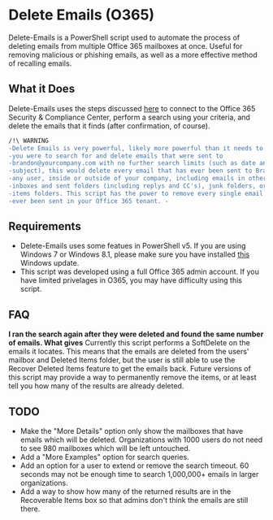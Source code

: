 # Delete Emails (O365)
Delete-Emails is a PowerShell script used to automate the process of deleting
emails from multiple Office 365 mailboxes at once. Useful for removing malicious
or phishing emails, as well as a more effective method of recalling emails.

## What it Does
Delete-Emails uses the steps discussed [here](https://support.office.com/en-us/article/3526fd06-b45f-445b-aed4-5ebd37b3762a)
to connect to the Office 365 Security & Compliance Center, perform a search 
using your criteria, and delete the emails that it finds (after confirmation, of 
course).

```diff
/!\ WARNING
-Delete Emails is very powerful, likely more powerful than it needs to be. If 
-you were to search for and delete emails that were sent to 
-brandon@yourcompany.com with no further search limits (such as date and 
-subject), this would delete every email that has ever been sent to Brandon by 
-any user, inside or outside of your company, including emails in other users' 
-inboxes and sent folders (including replys and CC's), junk folders, or deleted 
-items folders. This script has the power to remove every single email that has 
-ever been sent in your Office 365 tenant. -
```

## Requirements
- Delete-Emails uses some featues in PowerShell v5. If you are using Windows 7
or Windows 8.1, please make sure you have installed [this](https://www.microsoft.com/en-us/download/details.aspx?id=50395)
  Windows update.
- This script was developed using a full Office 365 admin account. If you have
limited privelages in O365, you may have difficulty using this script.

## FAQ
**I ran the search again after they were deleted and found the same number of
emails. What gives**
Currently this script performs a SoftDelete on the emails it locates. This means
that the emails are deleted from the users' mailbox and Deleted Items folder,
but the user is still able to use the Recover Deleted Items feature to get the
emails back. Future versions of this script may provide a way to permanently
remove the items, or at least tell you how many of the results are already
deleted. 

## TODO
- Make the "More Details" option only show the mailboxes that have emails which
will be deleted. Organizations with 1000 users do not need to see 980 mailboxes
which will be left untouched.
- Add a "More Examples" option for search queries.
- Add an option for a user to extend or remove the search timeout. 60 seconds
may not be enough time to search 1,000,000+ emails in larger organizations.
- Add a way to show how many of the returned results are in the Recoverable
Items box so that admins don't think the emails are still there.